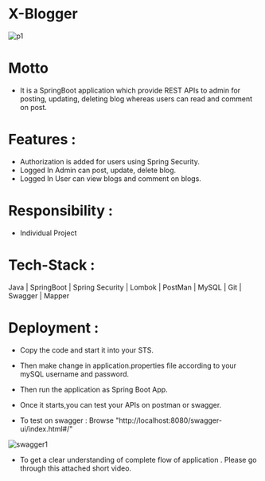 # X-Blogger

![p1](https://www.thoughtco.com/thmb/u-gOIiVS6lpM0qwOUIHywfm9VOA=/1500x0/filters:no_upscale():max_bytes(150000):strip_icc()/Blogger_logo_wordmark-673823a10bf8471f9e4e03d320cef539.jpg)


# Motto
- It is a SpringBoot application which provide REST APIs to admin for posting, updating, deleting blog whereas users can read and comment on post.


# Features :
- Authorization is added for users using Spring Security.
- Logged In Admin can post, update, delete blog.
- Logged In User can view blogs and comment on blogs.

# Responsibility : 
- Individual Project

# Tech-Stack :
  Java | SpringBoot | Spring Security | Lombok | PostMan | MySQL | Git | Swagger | Mapper
  
# Deployment :

- Copy the code and start it into your STS.
- Then make change in application.properties file according to your mySQL username and password.

- Then run the application as Spring Boot App.
- Once it starts,you can test your APIs on postman or swagger.
- To test on swagger : Browse "http://localhost:8080/swagger-ui/index.html#/"

![swagger1](https://user-images.githubusercontent.com/103635442/234675599-ebcd1c43-4053-46bd-a66c-65ce9733ad0c.png)

- To get a clear understanding of complete flow of application . Please go through this attached short video.
